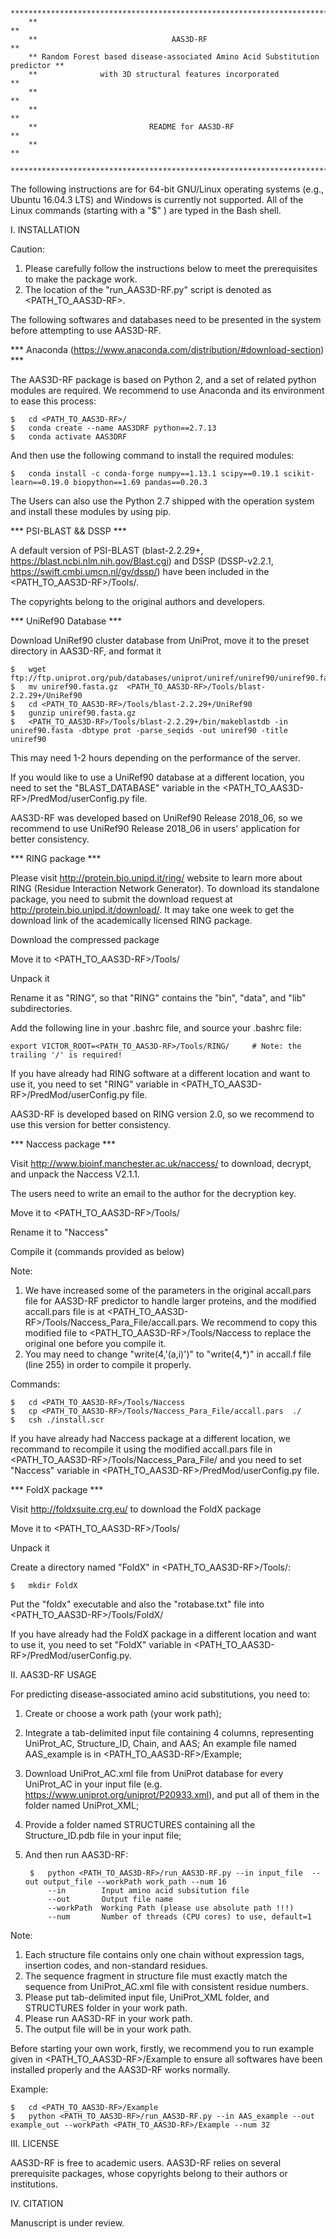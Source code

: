         ******************************************************************************
        **                                                                          **                                         
        **                              AAS3D-RF                                    **
        ** Random Forest based disease-associated Amino Acid Substitution predictor **  
        **              with 3D structural features incorporated                    **
        **                                                                          **
        **                                                                          **
        **                         README for AAS3D-RF                              **
        **                                                                          **
        ******************************************************************************

The following instructions are for 64-bit GNU/Linux operating systems (e.g., Ubuntu 16.04.3 LTS) and Windows is currently not supported. All of the Linux commands (starting with a "$" ) are typed in the Bash shell. 


I. INSTALLATION

Caution: 
1) Please carefully follow the instructions below to meet the prerequisites to make the package work. 
2) The location of the "run_AAS3D-RF.py" script is denoted as <PATH_TO_AAS3D-RF>.

The following softwares and databases need to be presented in the system before attempting to use AAS3D-RF.


*** Anaconda (https://www.anaconda.com/distribution/#download-section) ***

The AAS3D-RF package is based on Python 2, and a set of related python modules are required. We recommend to use Anaconda and its environment to ease this process:
    
    $   cd <PATH_TO_AAS3D-RF>/   
    $   conda create --name AAS3DRF python==2.7.13  
    $   conda activate AAS3DRF

And then use the following command to install the required modules:

    $   conda install -c conda-forge numpy==1.13.1 scipy==0.19.1 scikit-learn==0.19.0 biopython==1.69 pandas==0.20.3

The Users can also use the Python 2.7 shipped with the operation system and install these modules by using pip.


*** PSI-BLAST && DSSP ***

A default version of PSI-BLAST (blast-2.2.29+, https://blast.ncbi.nlm.nih.gov/Blast.cgi) and DSSP (DSSP-v2.2.1, https://swift.cmbi.umcn.nl/gv/dssp/) have been included in the <PATH_TO_AAS3D-RF>/Tools/.

The copyrights belong to the original authors and developers. 


*** UniRef90 Database ***

Download UniRef90 cluster database from UniProt, move it to the preset directory in AAS3D-RF, and format it
    
    $   wget ftp://ftp.uniprot.org/pub/databases/uniprot/uniref/uniref90/uniref90.fasta.gz
    $   mv uniref90.fasta.gz  <PATH_TO_AAS3D-RF>/Tools/blast-2.2.29+/UniRef90
    $   cd <PATH_TO_AAS3D-RF>/Tools/blast-2.2.29+/UniRef90
    $   gunzip uniref90.fasta.gz 
    $   <PATH_TO_AAS3D-RF>/Tools/blast-2.2.29+/bin/makeblastdb -in uniref90.fasta -dbtype prot -parse_seqids -out uniref90 -title uniref90

This may need 1-2 hours depending on the performance of the server.

If you would like to use a UniRef90 database at a different location, you need to set the "BLAST_DATABASE" variable in the <PATH_TO_AAS3D-RF>/PredMod/userConfig.py file.
  
AAS3D-RF was developed based on UniRef90 Release 2018_06, so we recommend to use UniRef90 Release 2018_06 in users' application for better consistency.


*** RING package ***

Please visit http://protein.bio.unipd.it/ring/ website to learn more about RING (Residue Interaction Network Generator). To download its standalone package, you need to submit the download request at http://protein.bio.unipd.it/download/. It may take one week to get the download link of the academically licensed RING package.

Download the compressed package

Move it to <PATH_TO_AAS3D-RF>/Tools/

Unpack it

Rename it as "RING", so that "RING" contains the "bin", "data", and "lib" subdirectories.

Add the following line in your .bashrc file, and source your .bashrc file:
        
	export VICTOR_ROOT=<PATH_TO_AAS3D-RF>/Tools/RING/     # Note: the trailing '/' is required!

If you have already had RING software at a different location and want to use it, you need to set "RING" variable in <PATH_TO_AAS3D-RF>/PredMod/userConfig.py file.
  
AAS3D-RF is developed based on RING version 2.0, so we recommend to use this version for better consistency.


*** Naccess package ***

Visit http://www.bioinf.manchester.ac.uk/naccess/ to download, decrypt, and unpack the Naccess V2.1.1.

The users need to write an email to the author for the decryption key.

Move it to <PATH_TO_AAS3D-RF>/Tools/

Rename it to "Naccess"

Compile it (commands provided as below)

Note: 
1) We have increased some of the parameters in the original accall.pars file for AAS3D-RF predictor to handle larger proteins, and the modified accall.pars file is at <PATH_TO_AAS3D-RF>/Tools/Naccess_Para_File/accall.pars. We recommend to copy this modified file to <PATH_TO_AAS3D-RF>/Tools/Naccess to replace the original one before you compile it.
2) You may need to change "write(4,'(a,i)')" to "write(4,*)" in accall.f file (line 255) in order to compile it properly.

Commands:

    $   cd <PATH_TO_AAS3D-RF>/Tools/Naccess
    $   cp <PATH_TO_AAS3D-RF>/Tools/Naccess_Para_File/accall.pars  ./
    $   csh ./install.scr

If you have already had Naccess package at a different location, we recommand to recompile it using the modified accall.pars file in <PATH_TO_AAS3D-RF>/Tools/Naccess_Para_File/ and you need to set "Naccess" variable in <PATH_TO_AAS3D-RF>/PredMod/userConfig.py file.
  

*** FoldX package ***

Visit http://foldxsuite.crg.eu/ to download the FoldX package

Move it to <PATH_TO_AAS3D-RF>/Tools/

Unpack it

Create a directory named "FoldX" in <PATH_TO_AAS3D-RF>/Tools/:
    
    $   mkdir FoldX

Put the "foldx" executable and also the "rotabase.txt" file into <PATH_TO_AAS3D-RF>/Tools/FoldX/ 

If you have already had the FoldX package in a different location and want to use it, you need to set "FoldX" variable in <PATH_TO_AAS3D-RF>/PredMod/userConfig.py.


II. AAS3D-RF USAGE

For predicting disease-associated amino acid substitutions, you need to:

1) Create or choose a work path (your work path);

2) Integrate a tab-delimited input file containing 4 columns, representing UniProt_AC, Structure_ID, Chain, and AAS; An example file named AAS_example is in <PATH_TO_AAS3D-RF>/Example;

3) Download UniProt_AC.xml file from UniProt database for every UniProt_AC in your input file (e.g. https://www.uniprot.org/uniprot/P20933.xml), and put all of them in the folder named UniProt_XML;

4) Provide a folder named STRUCTURES containing all the Structure_ID.pdb file in your input file;

5) And then run AAS3D-RF:

		$   python <PATH_TO_AAS3D-RF>/run_AAS3D-RF.py --in input_file  --out output_file --workPath work_path --num 16
			--in		Input amino acid subsitution file
			--out		Output file name
			--workPath	Working Path (please use absolute path !!!)
			--num		Number of threads (CPU cores) to use, default=1

Note: 
1) Each structure file contains only one chain without expression tags, insertion codes, and non-standard residues.
2) The sequence fragment in structure file must exactly match the sequence from UniProt_AC.xml file with consistent residue numbers.
3) Please put tab-delimited input file, UniProt_XML folder, and STRUCTURES folder in your work path.
4) Please run AAS3D-RF in your work path.
5) The output file will be in your work path. 


Before starting your own work, firstly, we recommend you to run example given in <PATH_TO_AAS3D-RF>/Example to ensure all softwares have been installed properly and the AAS3D-RF works normally.

Example:
    
    $   cd <PATH_TO_AAS3D-RF>/Example
    $   python <PATH_TO_AAS3D-RF>/run_AAS3D-RF.py --in AAS_example --out example_out --workPath <PATH_TO_AAS3D-RF>/Example --num 32


III. LICENSE

AAS3D-RF is free to academic users. AAS3D-RF relies on several prerequisite packages, whose copyrights belong to their authors or institutions.


IV. CITATION

Manuscript is under review.
